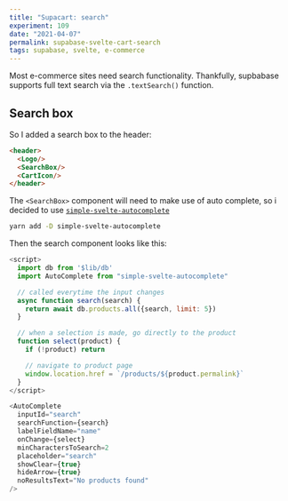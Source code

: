 ```yaml
---
title: "Supacart: search"
experiment: 109
date: "2021-04-07"
permalink: supabase-svelte-cart-search
tags: supabase, svelte, e-commerce
---
```


Most e-commerce sites need search functionality. Thankfully, supbabase supports full text search via the `.textSearch()` function.

## Search box

So I added a search box to the header:

```html
<header>
  <Logo/>
  <SearchBox/>
  <CartIcon/>
</header>
```

The `<SearchBox>` component will need to make use of auto complete, so i decided to use [`simple-svelte-autocomplete`](https://github.com/pstanoev/simple-svelte-autocomplete)

```bash
yarn add -D simple-svelte-autocomplete
```

Then the search component looks like this:

```javascript
<script>
  import db from '$lib/db'
  import AutoComplete from "simple-svelte-autocomplete"

  // called everytime the input changes
  async function search(search) {
    return await db.products.all({search, limit: 5})
  }

  // when a selection is made, go directly to the product
  function select(product) {
    if (!product) return

    // navigate to product page
    window.location.href = `/products/${product.permalink}`
  }
</script>

<AutoComplete
  inputId="search"
  searchFunction={search}
  labelFieldName="name"
  onChange={select}
  minCharactersToSearch=2
  placeholder="search"
  showClear={true}
  hideArrow={true}
  noResultsText="No products found"
/>
```
